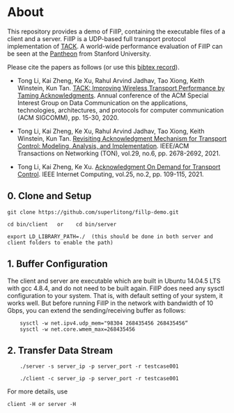 # About

This repository provides a demo of FillP, containing the executable files of a client and a server. FillP is a UDP-based full transport protocol implementation of [TACK](https://dl.acm.org/doi/abs/10.1145/3387514.3405850). A world-wide performance evaluation of FillP can be seen at the [Pantheon](https://pantheon.stanford.edu/) from Stanford University.

Please cite the papers as follows (or use this [bibtex record](./doc/bibtex.txt)).

- Tong Li, Kai Zheng, Ke Xu, Rahul Arvind Jadhav, Tao Xiong, Keith Winstein, Kun Tan. [TACK: Improving Wireless Transport Performance by Taming Acknowledgments](./doc/li2020tack.pdf). Annual conference of the ACM Special Interest Group on Data Communication on the applications, technologies, architectures, and protocols for computer communication (ACM SIGCOMM), pp. 15-30, 2020.

- Tong Li, Kai Zheng, Ke Xu, Rahul Arvind Jadhav, Tao Xiong, Keith Winstein, Kun Tan. [Revisiting Acknowledgment Mechanism for Transport Control: Modeling, Analysis, and Implementation](./doc/li2021revisiting.pdf). IEEE/ACM Transactions on Networking (TON), vol.29, no.6, pp. 2678-2692, 2021.

- Tong Li, Kai Zheng, Ke Xu. [Acknowledgment On Demand for Transport Control](./doc/li2021ack.pdf). IEEE Internet Computing, vol.25, no.2, pp. 109-115, 2021.


## 0. Clone and Setup


```
git clone https://github.com/superlitong/fillp-demo.git
```

```    
cd bin/client   or    cd bin/server
```

```
export LD_LIBRARY_PATH=./  (this should be done in both server and client folders to enable the path)
```


## 1. Buffer Configuration

The client and server are executable which are built in Ubuntu 14.04.5 LTS with gcc 4.8.4, and do not need to be built again. FillP does need any sysctl configuration to your system. That is, with default setting of your system, it works well. But before running FillP in the network with bandwidth of 10 Gbps, you can extend the sending/receiving buffer as follows: 

```
    sysctl -w net.ipv4.udp_mem="98304 268435456 268435456“
    sysctl -w net.core.wmem_max=268435456
```

## 2. Transfer Data Stream

```
    ./server -s server_ip -p server_port -r testcase001

    ./client -c server_ip -p server_port -r testcase001
```

For more details, use

```
client -H or server -H
```
